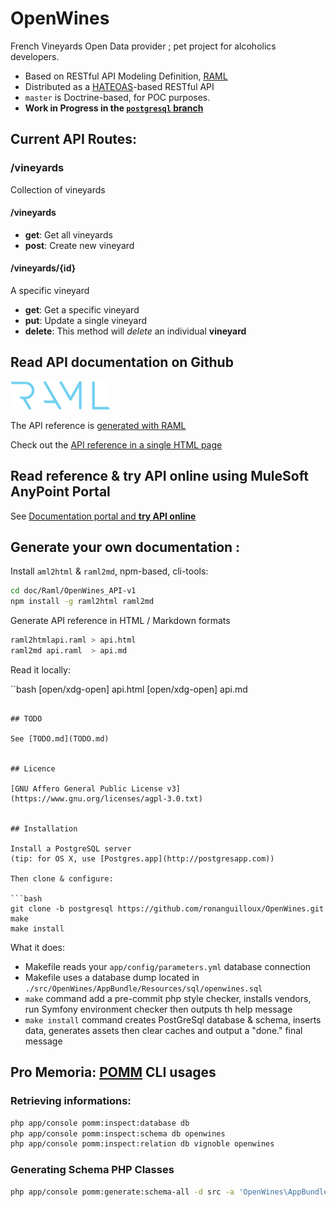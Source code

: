 OpenWines
=========

French Vineyards Open Data provider ; pet project for alcoholics developers.

- Based on RESTful API Modeling Definition, [RAML](http://raml.org/)
- Distributed as a [HATEOAS](http://en.wikipedia.org/wiki/HATEOAS)-based RESTful API
- `master` is Doctrine-based, for POC purposes.
- __Work in Progress in the [`postgresql` branch](https://github.com/ronanguilloux/OpenWines/tree/postgresql)__
 

## Current API Routes:

### /vineyards
Collection of vineyards

#### /vineyards

* **get**: Get all vineyards
* **post**: Create new vineyard

#### /vineyards/{id}
A specific vineyard

* **get**: Get a specific vineyard
* **put**: Update a single vineyard
* **delete**: This method will *delete* an individual **vineyard**

## Read API documentation on Github


![RAML logo](doc/Raml/raml.png)

The API reference is [generated with RAML](http://raml.org)

Check out the [API reference in a single HTML page](http://htmlpreview.github.io/?https://github.com/ronanguilloux/OpenWines/blob/postgresql/doc/Raml/OpenWines_API-v1/api.html)

## Read reference & try API online using MuleSoft AnyPoint Portal

See [Documentation portal and __try API online__](https://anypoint.mulesoft.com/apiplatform/web-appio/#/portals/apis/13139/versions/13779/pages/15467)

## Generate your own documentation :

Install `aml2html` & `raml2md`, npm-based, cli-tools:

```bash
cd doc/Raml/OpenWines_API-v1
npm install -g raml2html raml2md
```

Generate API reference in HTML / Markdown formats

```bash
raml2htmlapi.raml > api.html
raml2md api.raml  > api.md
```

Read it locally:

``bash
[open/xdg-open] api.html
[open/xdg-open] api.md
```

## TODO

See [TODO.md](TODO.md)


## Licence

[GNU Affero General Public License v3](https://www.gnu.org/licenses/agpl-3.0.txt)


## Installation

Install a PostgreSQL server
(tip: for OS X, use [Postgres.app](http://postgresapp.com))

Then clone & configure:

```bash
git clone -b postgresql https://github.com/ronanguilloux/OpenWines.git
make
make install
```

What it does:

- Makefile reads your `app/config/parameters.yml` database connection
- Makefile uses a database dump located in `./src/OpenWines/AppBundle/Resources/sql/openwines.sql`
- `make` command add a pre-commit php style checker, installs vendors, run Symfony environment checker then outputs th help message
- `make install` command creates PostGreSql database & schema, inserts data, generates assets then clear caches and output a "done." final message


## Pro Memoria: [POMM](pomm-project.org) CLI usages

### Retrieving informations:

```bash
php app/console pomm:inspect:database db
php app/console pomm:inspect:schema db openwines
php app/console pomm:inspect:relation db vignoble openwines
```

### Generating Schema PHP Classes

```bash
php app/console pomm:generate:schema-all -d src -a 'OpenWines\AppBundle' db openwines
```
